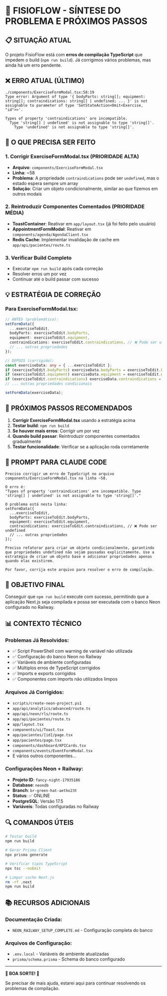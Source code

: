 # 🚀 FISIOFLOW - SÍNTESE DO PROBLEMA E PRÓXIMOS PASSOS

## 📋 **SITUAÇÃO ATUAL**
O projeto FisioFlow está com **erros de compilação TypeScript** que impedem o build (`npm run build`). Já corrigimos vários problemas, mas ainda há um erro pendente.

## ❌ **ERRO ATUAL (ÚLTIMO)**
```
./components/ExerciseFormModal.tsx:58:19
Type error: Argument of type '{ bodyParts: string[]; equipment: string[]; contraindications: string[] | undefined; ... }' is not assignable to parameter of type 'SetStateAction<Omit<Exercise, "id">>'.

Types of property 'contraindications' are incompatible.
  Type 'string[] | undefined' is not assignable to type 'string[]'.
    Type 'undefined' is not assignable to type 'string[]'.
```

## 🔧 **O QUE PRECISA SER FEITO**

### **1. Corrigir ExerciseFormModal.tsx (PRIORIDADE ALTA)**
- **Arquivo**: `components/ExerciseFormModal.tsx`
- **Linha**: ~58
- **Problema**: A propriedade `contraindications` pode ser `undefined`, mas o estado espera sempre um array
- **Solução**: Criar um objeto condicionalmente, similar ao que fizemos em outros modais

### **2. Reintroduzir Componentes Comentados (PRIORIDADE MÉDIA)**
- **ToastContainer**: Reativar em `app/layout.tsx` (já foi feito pelo usuário)
- **AppointmentFormModal**: Reativar em `components/agenda/AgendaClient.tsx`
- **Redis Cache**: Implementar invalidação de cache em `app/api/pacientes/route.ts`

### **3. Verificar Build Completo**
- Executar `npm run build` após cada correção
- Resolver erros um por vez
- Continuar até o build passar com sucesso

## 💡 **ESTRATÉGIA DE CORREÇÃO**

### **Para ExerciseFormModal.tsx:**
```typescript
// ANTES (problemático):
setFormData({
  ...exerciseToEdit,
  bodyParts: exerciseToEdit.bodyParts,
  equipment: exerciseToEdit.equipment,
  contraindications: exerciseToEdit.contraindications, // ❌ Pode ser undefined
  // ... outras propriedades
});

// DEPOIS (corrigido):
const exerciseData: any = { ...exerciseToEdit };
if (exerciseToEdit.bodyParts) exerciseData.bodyParts = exerciseToEdit.bodyParts;
if (exerciseToEdit.equipment) exerciseData.equipment = exerciseToEdit.equipment;
if (exerciseToEdit.contraindications) exerciseData.contraindications = exerciseToEdit.contraindications;
// ... outras propriedades condicionais

setFormData(exerciseData);
```

## 🚀 **PRÓXIMOS PASSOS RECOMENDADOS**

1. **Corrigir ExerciseFormModal.tsx** usando a estratégia acima
2. **Testar build**: `npm run build`
3. **Se houver mais erros**: Corrigir um por vez
4. **Quando build passar**: Reintroduzir componentes comentados gradualmente
5. **Testar funcionalidade**: Verificar se a aplicação roda corretamente

## 📝 **PROMPT PARA CLAUDE CODE**

```
Preciso corrigir um erro de TypeScript no arquivo components/ExerciseFormModal.tsx na linha ~58.

O erro é:
"Types of property 'contraindications' are incompatible. Type 'string[] | undefined' is not assignable to type 'string[]'."

O problema está nesta linha:
setFormData({
  ...exerciseToEdit,
  bodyParts: exerciseToEdit.bodyParts,
  equipment: exerciseToEdit.equipment,
  contraindications: exerciseToEdit.contraindications, // ❌ Pode ser undefined
  // ... outras propriedades
});

Preciso refatorar para criar um objeto condicionalmente, garantindo que propriedades undefined não sejam passadas explicitamente. Use a estratégia de criar um objeto base e adicionar propriedades apenas quando elas existirem.

Por favor, corrija este arquivo para resolver o erro de compilação.
```

## 🎯 **OBJETIVO FINAL**
Conseguir que `npm run build` execute com sucesso, permitindo que a aplicação Next.js seja compilada e possa ser executada com o banco Neon configurado no Railway.

## 📊 **CONTEXTO TÉCNICO**

### **Problemas Já Resolvidos:**
- ✅ Script PowerShell com warning de variável não utilizada
- ✅ Configuração do banco Neon no Railway
- ✅ Variáveis de ambiente configuradas
- ✅ Múltiplos erros de TypeScript corrigidos
- ✅ Imports e exports corrigidos
- ✅ Componentes com imports não utilizados limpos

### **Arquivos Já Corrigidos:**
- `scripts/create-neon-project.ps1`
- `app/api/analytics/advanced/route.ts`
- `app/api/neon/rls/route.ts`
- `app/api/pacientes/route.ts`
- `app/layout.tsx`
- `components/ui/Toast.tsx`
- `app/pacientes/[id]/page.tsx`
- `app/pacientes/page.tsx`
- `components/dashboard/KPICards.tsx`
- `components/events/EventFormModal.tsx`
- E vários outros componentes...

### **Configurações Neon + Railway:**
- **Projeto ID**: `fancy-night-17935186`
- **Database**: `neondb`
- **Branch**: `br-green-hat-aetho23t`
- **Status**: ✅ ONLINE
- **PostgreSQL**: Versão 17.5
- **Variáveis**: Todas configuradas no Railway

## 🔍 **COMANDOS ÚTEIS**

```bash
# Testar build
npm run build

# Gerar Prisma Client
npx prisma generate

# Verificar tipos TypeScript
npx tsc --noEmit

# Limpar cache Next.js
rm -rf .next
npm run build
```

## 📚 **RECURSOS ADICIONAIS**

### **Documentação Criada:**
- `NEON_RAILWAY_SETUP_COMPLETE.md` - Configuração completa do banco

### **Arquivos de Configuração:**
- `.env.local` - Variáveis de ambiente atualizadas
- `prisma/schema.prisma` - Schema do banco configurado

---

**🎉 BOA SORTE! 🎉**

Se precisar de mais ajuda, estarei aqui para continuar resolvendo os problemas de compilação.
